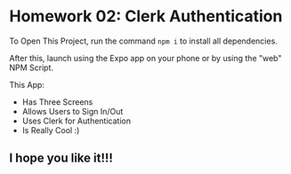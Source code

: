 # Homework 02: Clerk Authentication

To Open This Project, run the command `npm i` to install all dependencies.

After this, launch using the Expo app on your phone or by using the "web" NPM Script. 


This App:

- Has Three Screens
- Allows Users to Sign In/Out
- Uses Clerk for Authentication
- Is Really Cool :)


## I hope you like it!!!